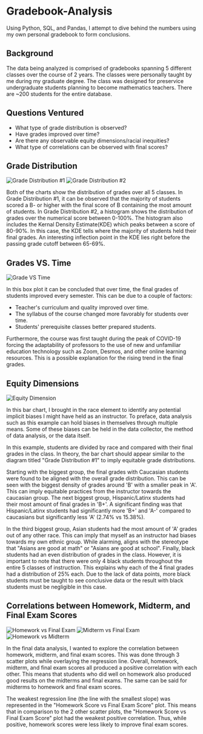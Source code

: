 # Gradebook-Analysis

Using Python, SQL, and Pandas, I attempt to dive behind the numbers using my own personal gradebook to form conclusions.

## Background

The data being analyzed is comprised of gradebooks spanning 5 different classes over the course of 2 years. The classes were personally taught by me during my graduate degree. The class was designed for preservice undergraduate students planning to become mathematics teachers. There are ~200 students for the entire database.

## Questions Ventured

- What type of grade distribution is observed?
- Have grades improved over time?
- Are there any observable equity dimensions/racial inequities?
- What type of correlations can be observed with final scores?

## Grade Distribution

![Grade Distribution #1](https://user-images.githubusercontent.com/112305152/187067060-0055acd9-e893-4be1-8631-aa83a4211f76.png)
![Grade Distribution #2](https://user-images.githubusercontent.com/112305152/187067061-0857824d-a7ed-4d24-9563-3720da3e11c4.png)

Both of the charts show the distribution of grades over all 5 classes. In Grade Distribution #1, it can be observed that the majority of students scored a B- or higher with the final score of B containing the most amount of students. In Grade Distribution #2, a histogram shows the distribution of grades over the numerical score between 0-100%. The histogram also includes the Kernal Density Estimate(KDE) which peaks between a score of 80-90%. In this case, the KDE tells where the majority of students held their final grades. An interesting inflection point in the KDE lies right before the passing grade cutoff between 65-69%.

## Grades VS. Time

![Grade VS  Time](https://user-images.githubusercontent.com/112305152/187067375-cedf2264-82ca-4f4b-8cd3-34384afc5c7f.png)

In this box plot it can be concluded that over time, the final grades of students improved every semester. This can be due to a couple of factors:
- Teacher's curriculum and quality improved over time.
- The syllabus of the course changed more favorably for students over time.
- Students' prerequisite classes better prepared students.

Furthermore, the course was first taught during the peak of COVID-19 forcing the adaptability of professors to the use of new and unfamiliar education technology such as Zoom, Desmos, and other online learning resources. This is a possible explanation for the rising trend in the final grades. 

## Equity Dimensions

![Equity Dimension](https://user-images.githubusercontent.com/112305152/187149434-88179a61-536f-44c0-961a-a8f0fd033331.png)

In this bar chart, I brought in the race element to identify any potential implicit biases I might have held as an instructor. To preface, data analysis such as this example can hold biases in themselves through multiple means. Some of these biases can be held in the data collector, the method of data analysis, or the data itself.

In this example, students are divided by race and compared with their final grades in the class. In theory, the bar chart should appear similar to the diagram titled "Grade Distribution #1" to imply equitable grade distributions. 

Starting with the biggest group, the final grades with Caucasian students were found to be aligned with the overall grade distribution. This can be seen with the biggest density of grades around 'B' with a smaller peak in 'A'. This can imply equitable practices from the instructor towards the caucasian group. The next biggest group, Hispanic/Latinx students had their most amount of final grades in 'B+'. A significant finding was that Hispanic/Latinx students had significantly more 'B+' and 'A-' compared to caucasians but significantly less 'A' (2.74% vs 15.38%).

In the third biggest group, Asian students had the most amount of 'A' grades out of any other race. This can imply that myself as an instructor had biases towards my own ethnic group. While alarming, aligns with the stereotype that "Asians are good at math" or "Asians are good at school". Finally, black students had an even distribution of grades in the class. However, it is important to note that there were only 4 black students throughout the entire 5 classes of instruction. This explains why each of the 4 final grades had a distribution of 25% each. Due to the lack of data points, more black students must be taught to see conclusive data or the result with black students must be negligible in this case.


## Correlations between Homework, Midterm, and Final Exam Scores

![Homework vs Final Exam](https://user-images.githubusercontent.com/112305152/187068018-89e4aaf7-f84b-4724-afaa-4ba66bc758cb.png)
![Midterm vs Final Exam](https://user-images.githubusercontent.com/112305152/187068040-48a9c156-abf2-4d44-a0f5-041227aaf7eb.png)
![Homework vs Midterm](https://user-images.githubusercontent.com/112305152/187125080-ca578603-2bb2-46c7-86f8-221655147885.png)

In the final data analysis, I wanted to explore the correlation between homework, midterm, and final exam scores. This was done through 3 scatter plots while overlaying the regression line. Overall, homework, midterm, and final exam scores all produced a positive correlation with each other. This means that students who did well on homework also produced good results on the midterms and final exams. The same can be said for midterms to homework and final exam scores.

The weakest regression line (the line with the smallest slope) was represented in the "Homework Score vs Final Exam Score" plot. This means that in comparison to the 2 other scatter plots, the "Homework Score vs Final Exam Score" plot had the weakest positive correlation. Thus, while positive, homework scores were less likely to improve final exam scores.





